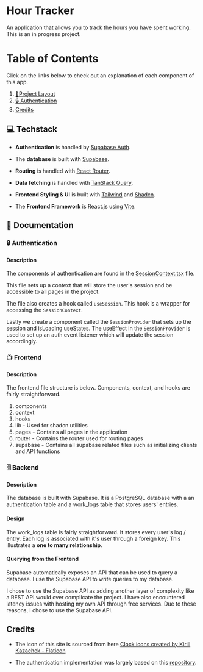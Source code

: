 # Hour Tracker

An application that allows you to track the hours you have spent working. This is an in progress project.

# Table of Contents

Click on the links below to check out an explanation of each component of this app.

1. [📐Project Layout](#project-layout)
2. [🔒 Authentication](#authentication)
3. [Credits](#credits)

## 💻 Techstack

-   **Authentication** is handled by [Supabase Auth](https://supabase.com/auth).

-   The **database** is built with [Supabase](https://supabase.com).

-   **Routing** is handled with [React Router](https://reactrouter.com/home).

-   **Data fetching** is handled with [TanStack Query](https://tanstack.com/query/latest).

-   **Frontend Styling & UI** is built with [Tailwind](https://tailwindcss.com) and [Shadcn](https://ui.shadcn.com).

-   The **Frontend Framework** is React.js using [Vite](https://vite.dev).

## 📖 Documentation

### 🔒 Authentication <a name="authentication"></a>

#### Description

The components of authentication are found in the [SessionContext.tsx](https://github.com/KyleHu14/hour-tracker/blob/main/src/context/SessionContext.tsx) file.

This file sets up a context that will store the user's session and be accessible to all pages in the project.

The file also creates a hook called `useSession`. This hook is a wrapper for accessing the `SessionContext`.

Lastly we create a component called the `SessionProvider` that sets up the session and isLoading useStates. The useEffect in the `SessionProvider` is used to set up an auth event listener which will update the session accordingly.

### 📺 Frontend <a name="frontend"></a>

#### Description

The frontend file structure is below. Components, context, and hooks are fairly straightforward.

1. components
2. context
3. hooks
4. lib - Used for shadcn utilities
5. pages - Contains all pages in the application
6. router - Contains the router used for routing pages
7. supabase - Contains all supabase related files such as initializing clients and API functions

### 🗄️ Backend <a name="backend"></a>

#### Description

The database is built with Supabase. It is a PostgreSQL database with a an authentication table and a work_logs table that stores users' entries.

#### Design

The work_logs table is fairly straightforward. It stores every user's log / entry. Each log is associated with it's user through a foreign key. This illustrates a **one to many relationship**.

#### Querying from the Frontend

Supabase automatically exposes an API that can be used to query a database. I use the Supabase API to write queries to my database.

I chose to use the Supabase API as adding another layer of complexity like a REST API would over complicate the project. I have also encountered latency issues with hosting my own API through free services. Due to these reasons, I chose to use the Supabase API.

## Credits <a name="credits"></a>

-   The icon of this site is sourced from here
    <a href="https://www.flaticon.com/free-icons/clock" title="clock icons">Clock icons created by Kirill Kazachek - Flaticon</a>

-   The authentication implementation was largely based on this [repository](https://github.com/mmvergara/react-supabase-auth-template).
